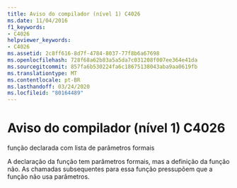 ```yaml
---
title: Aviso do compilador (nível 1) C4026
ms.date: 11/04/2016
f1_keywords:
- C4026
helpviewer_keywords:
- C4026
ms.assetid: 2c8ff616-8d7f-4784-8037-77f8b6a67698
ms.openlocfilehash: 728f68a62b83a5a5da7c031208f007ee364e41da
ms.sourcegitcommit: 857fa6b530224fa6c18675138043aba9aa0619fb
ms.translationtype: MT
ms.contentlocale: pt-BR
ms.lasthandoff: 03/24/2020
ms.locfileid: "80164489"
---
```

# <a name="compiler-warning-level-1-c4026"></a>Aviso do compilador (nível 1) C4026

função declarada com lista de parâmetros formais

A declaração da função tem parâmetros formais, mas a definição da função não. As chamadas subsequentes para essa função pressupõem que a função não usa parâmetros.
